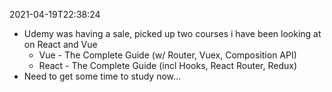 2021-04-19T22:38:24
- Udemy was having a sale, picked up two courses i have been looking at on React and Vue
  - Vue - The Complete Guide (w/ Router, Vuex, Composition API)
  - React - The Complete Guide (incl Hooks, React Router, Redux)
- Need to get some time to study now... 
